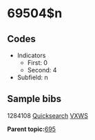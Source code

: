 # 69504$n

## Codes

-   Indicators
    -   First: 0
    -   Second: 4
-   Subfield: n

## Sample bibs

1284108 [Quicksearch](https://search.library.yale.edu/catalog/1284108) [VXWS](http://prodorbis.library.yale.edu:7014/vxws/GetHoldingsService?bibId=1284108)

**Parent topic:**[695](../../tags/695/695.md)

